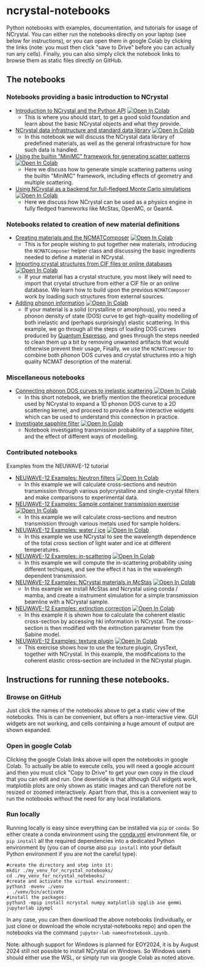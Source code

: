 # ncrystal-notebooks

Python notebooks with examples, documentation, and tutorials for usage of NCrystal. You can either run the notebooks directly on your laptop (see below for instructions), or you can open them in google Colab by clicking the links (note: you must then click "save to Drive" before you can actually run any cells). Finally, you can also simply click the notebook links to browse them as static files directly on GitHub.

## The notebooks

### Notebooks providing a basic introduction to NCrystal

* [Introduction to NCrystal and the Python API](notebooks/ncrystal1_basic_01_Introduction_and_Python_API.ipynb)
  <a target="_blank" href="https://colab.research.google.com/github/mctools/ncrystal-notebooks/blob/main/notebooks/ncrystal1_basic_01_Introduction_and_Python_API.ipynb">
    <img src="https://colab.research.google.com/assets/colab-badge.svg" alt="Open In Colab"/>
  </a>
  * This is where you should start, to get a good solid foundation and learn about the basic NCrystal objects and what they provide.
* [NCrystal data infrastructure and standard data library](notebooks/ncrystal1_basic_02_Data_Infrastructure_and_StdDataLib.ipynb)
  <a target="_blank" href="https://colab.research.google.com/github/mctools/ncrystal-notebooks/blob/main/notebooks/ncrystal1_basic_02_Data_Infrastructure_and_StdDataLib.ipynb">
    <img src="https://colab.research.google.com/assets/colab-badge.svg" alt="Open In Colab"/>
  </a>
  * In this notebook we will discuss the NCrystal data library of predefined materials, as well as the general infrastructure for how such data is handled.
* [Using the builtin "MiniMC" framework for generating scatter patterns](notebooks/ncrystal1_basic_03_Scatter_patterns_with_the_builtin_MiniMC_framework.ipynb)
  <a target="_blank" href="https://colab.research.google.com/github/mctools/ncrystal-notebooks/blob/main/notebooks/ncrystal1_basic_03_Scatter_patterns_with_the_builtin_MiniMC_framework.ipynb">
    <img src="https://colab.research.google.com/assets/colab-badge.svg" alt="Open In Colab"/>
  </a>
  * Here we discuss how to generate simple scattering patterns using the builtin "MiniMC" framework, including effects of geometry and multiple scattering.
* [Using NCrystal as a backend for full-fledged Monte Carlo simulations](notebooks/ncrystal1_basic_04_NCrystal_as_backend_for_third_party_apps.ipynb)
  <a target="_blank" href="https://colab.research.google.com/github/mctools/ncrystal-notebooks/blob/main/notebooks/ncrystal1_basic_04_NCrystal_as_backend_for_third_party_apps.ipynb">
    <img src="https://colab.research.google.com/assets/colab-badge.svg" alt="Open In Colab"/>
  </a>
  * Here we discuss how NCrystal can be used as a physics engine in fully fledged frameworks like McStas, OpenMC, or Geant4.

### Notebooks related to creation of new material definitions

* [Creating materials and the NCMATComposer](notebooks/ncrystal2_advanced_01_Creating_materials_and_the_NCMATComposer.ipynb)
  <a target="_blank" href="https://colab.research.google.com/github/mctools/ncrystal-notebooks/blob/main/notebooks/ncrystal2_advanced_01_Creating_materials_and_the_NCMATComposer.ipynb">
    <img src="https://colab.research.google.com/assets/colab-badge.svg" alt="Open In Colab"/>
  </a>
  * This is for people wishing to put together new materials, introducing the `NCMATComposer` helper class and discussing the basic ingredients needed to define a material in NCrystal.
* [Importing crystal structures from CIF files or online databases](notebooks/ncrystal2_advanced_02_Import_crystal_structure_from_CIF_or_databases.ipynb)
  <a target="_blank" href="https://colab.research.google.com/github/mctools/ncrystal-notebooks/blob/main/notebooks/ncrystal2_advanced_02_Import_crystal_structure_from_CIF_or_databases.ipynb">
    <img src="https://colab.research.google.com/assets/colab-badge.svg" alt="Open In Colab"/>
  </a>
  * If your material has a crystal structure, you most likely will need to import that crystal structure from either a CIF file or an online database. We learn how to build upon the previous `NCMATComposer` work by loading such structures from external sources.
* [Adding phonon information](notebooks/ncrystal2_advanced_03_Add_phonon_info_with_PhononDOSAnalyser_with_QuantumEspresso_example.ipynb)
  <a target="_blank" href="https://colab.research.google.com/github/mctools/ncrystal-notebooks/blob/main/notebooks/ncrystal2_advanced_03_Add_phonon_info_with_PhononDOSAnalyser_with_QuantumEspresso_example.ipynb">
    <img src="https://colab.research.google.com/assets/colab-badge.svg" alt="Open In Colab"/>
  </a>
  * If your material is a solid (crystalline or amorphous), you need a phonon density of state (DOS) curve to get high-quality modelling of both inelastic and (perhaps surprisingly) elastic scattering. In this example, we go through all the steps of loading DOS curves produced by [Quantum Espresso](https://www.quantum-espresso.org/), and goes through the steps needed to clean them up a bit by removing unwanted artifacts that would otherwise prevent their usage, Finally, we use the `NCMATComposer` to combine both phonon DOS curves and crystal structures into a high quality NCMAT description of the material.

### Miscellaneous notebooks

* [Connecting phonon DOS curves to inelastic scattering ](notebooks/ncrystal2_advanced_04_VDOS2KNL_Connecting_phonons_to_inelastic_scattering.ipynb)
  <a target="_blank" href="https://colab.research.google.com/github/mctools/ncrystal-notebooks/blob/main/notebooks/ncrystal2_advanced_04_VDOS2KNL_Connecting_phonons_to_inelastic_scattering.ipynb">
    <img src="https://colab.research.google.com/assets/colab-badge.svg" alt="Open In Colab"/>
  </a>
  * In this short notebook, we briefly mention the theoretical procedure used by NCrystal to expand a 1D phonon DOS curve to a 2D scattering kernel, and proceed to provide a few interactive widgets which can be used to understand this connection in practice.
* [Investigate sapphire filter](notebooks/misc/ncrystal_sapphire_filter.ipynb)
  <a target="_blank" href="https://colab.research.google.com/github/mctools/ncrystal-notebooks/blob/main/notebooks/misc/ncrystal_sapphire_filter.ipynb">
    <img src="https://colab.research.google.com/assets/colab-badge.svg" alt="Open In Colab"/>
  </a>
  * Notebook investigating transmission probability of a sapphire filter, and the effect of different ways of modelling.

### Contributed notebooks

Examples from the NEUWAVE-12 tutorial

* [NEUWAVE-12 Examples: Neutron filters](notebooks/contributed/NEUWAVE-12/NEUWAVE_12_Examples_Neutron_filters_exercise.ipynb)  <a target="_blank" href="https://colab.research.google.com/github/mctools/ncrystal-notebooks/blob/main/notebooks/contributed/NEUWAVE-12/NEUWAVE_12_Examples_Neutron_filters_exercise.ipynb">
    <img src="https://colab.research.google.com/assets/colab-badge.svg" alt="Open In Colab"/>
  </a>
  * In this example we will calculate cross-sections and neutron transmission through various polycrystalline and single-crystal filters and make comparisons to experimental data.
* [NEUWAVE-12 Examples: Sample container transmission exercise](notebooks/contributed/NEUWAVE-12/NEUWAVE_12_Examples_Sample_container_transmission_exercise.ipynb)  <a target="_blank" href="https://colab.research.google.com/github/mctools/ncrystal-notebooks/blob/main/notebooks/contributed/NEUWAVE-12/NEUWAVE_12_Examples_Sample_container_transmission_exercise.ipynb">
    <img src="https://colab.research.google.com/assets/colab-badge.svg" alt="Open In Colab"/>
  </a>
  * In this example we will calculate cross-sections and neutron transmission through various metals used for sample holders.
* [NEUWAVE-12 Examples: water / ice](notebooks/contributed/NEUWAVE-12/NEUWAVE_12_Examples_Water_Ice.ipynb)  <a target="_blank" href="https://colab.research.google.com/github/mctools/ncrystal-notebooks/blob/main/notebooks/contributed/NEUWAVE-12/NEUWAVE_12_Examples_Water_Ice.ipynb">
    <img src="https://colab.research.google.com/assets/colab-badge.svg" alt="Open In Colab"/>
  </a>
  * In this example we use NCrystal to see the wavelength dependence of the total cross section of light water and ice at different temperatures.
* [NEUWAVE-12 Examples: in-scattering](notebooks/contributed/NEUWAVE-12/NEUWAVE_12_Examples_In_scattering.ipynb)  <a target="_blank" href="https://colab.research.google.com/github/mctools/ncrystal-notebooks/blob/main/notebooks/contributed/NEUWAVE-12/NEUWAVE_12_Examples_In_scattering.ipynb">
    <img src="https://colab.research.google.com/assets/colab-badge.svg" alt="Open In Colab"/>
  </a>
  * In this example we will compute the in-scattering probability using different techiques, and see the effect it has in the wavelength dependent transmission.
* [NEUWAVE-12 Examples: NCrystal materials in McStas](notebooks/contributed/NEUWAVE-12/NEUWAVE_12_Examples_Transmission_with_NCrystal_and_McStas.ipynb)  <a target="_blank" href="https://colab.research.google.com/github/mctools/ncrystal-notebooks/blob/main/notebooks/contributed/NEUWAVE-12/NEUWAVE_12_Examples_Transmission_with_NCrystal_and_McStas.ipynb">
    <img src="https://colab.research.google.com/assets/colab-badge.svg" alt="Open In Colab"/>
  </a>
  * In this example we install McStas and Ncrystal using conda / mamba, and create a instrument simulation for a simple transmission beamline with a NCrystal sample.
* [NEUWAVE-12 Examples: extinction correction](notebooks/contributed/NEUWAVE-12/NEUWAVE_12_Examples_Extinction_correction_exercise.ipynb)  <a target="_blank" href="https://colab.research.google.com/github/mctools/ncrystal-notebooks/blob/main/notebooks/contributed/NEUWAVE-12/NEUWAVE_12_Examples_Extinction_correction_exercise.ipynb">
    <img src="https://colab.research.google.com/assets/colab-badge.svg" alt="Open In Colab"/>
  </a>
  * In this example it is shown how to calculate the coherent elastic cross-section by accessing hkl information in NCrystal. The cross-section is then modified with the extinction parameter from the Sabine model.
* [NEUWAVE-12 Examples: texture plugin](notebooks/contributed/NEUWAVE-12/NEUWAVE_12_Examples_Installing_Plugins_Texture_exercise.ipynb)  <a target="_blank" href="https://colab.research.google.com/github/mctools/ncrystal-notebooks/blob/main/notebooks/contributed/NEUWAVE-12/NEUWAVE_12_Examples_Installing_Plugins_Texture_exercise.ipynb">
    <img src="https://colab.research.google.com/assets/colab-badge.svg" alt="Open In Colab"/>
  </a>
  * This exercise shows how to use the texture plugin, CrysText, together with NCrystal. In this example, the modifications to the coherent elastic cross-section are included in the NCrystal plugin.


## Instructions for running these notebooks.

### Browse on GitHub

Just click the names of the notebooks above to get a static view of the notebooks. This is can be convenient, but offers a non-interactive view. GUI widgets are not working, and cells containing a huge amount of output are shown expanded.

### Open in google Colab

Clicking the google Colab links above will open the notebooks in google Colab. To actually be able to execute cells, you will need a google account and then you must click "Copy to Drive" to get your own copy in the cloud that you can edit and run. One downside is that although GUI widgets work, matplotlib plots are only shown as static images and can therefore not be resized or zoomed interactively. Apart from that, this is a convenient way to run the notebooks without the need for any local installations.

### Run locally

Running locally is easy since everything can be installed via `pip` or `conda`. So either create a conda environment using the [conda.yml](conda.yml) environment file, or `pip install` all the required dependencies into a dedicated Python environment by (you can of course also `pip install` into your default Python environment if you are not the careful type):

```
#create the directory and step into it:
mkdir ./my_venv_for_ncrystal_notebooks/
cd ./my_venv_for_ncrystal_notebooks/
#create and activate the virtual environment:
python3 -mvenv ./venv
. ./venv/bin/activate
#install the packages:
python3 -mpip install ncrystal numpy matplotlib spglib ase gemmi jupyterlab ipympl
```

In any case, you can then download the above notebooks (individually, or just clone or download the whole ncrystal-notebooks repo) and open the notebooks via the command `jupyter-lab nameofnotebook.ipynb`.

Note: although support for Windows is planned for EOY2024, it is by August 2024 still not possible to install NCrystal on Windows. So Windows users should either use the WSL, or simply run via google Colab as noted above.
